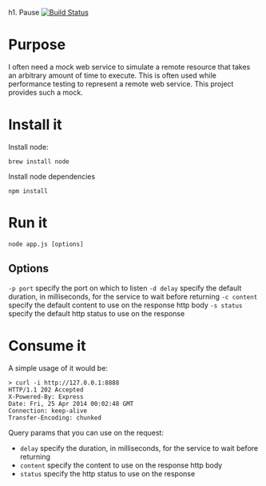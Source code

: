 h1. Pause [![Build Status](https://travis-ci.org/jasonray/pause.svg?branch=master)](https://travis-ci.org/jasonray/pause)

Purpose
=======

I often need a mock web service to simulate a remote resource that takes an arbitrary amount of time to execute.  This is often used while performance testing to represent a remote web service.  This project provides such a mock.


Install it
==========
Install node:
```
brew install node
```

Install node dependencies
```
npm install 
```

Run it
======
```
node app.js [options]
```

Options
-------
`-p port` specify the port on which to listen
`-d delay` specify the default duration, in milliseconds, for the service to wait before returning
`-c content` specify the default content to use on the response http body
`-s status` specify the default http status to use on the response

Consume it
==========
A simple usage of it would be:
```
> curl -i http://127.0.0.1:8888
HTTP/1.1 202 Accepted
X-Powered-By: Express
Date: Fri, 25 Apr 2014 00:02:48 GMT
Connection: keep-alive
Transfer-Encoding: chunked
```

Query params that you can use on the request:
- `delay` specify the duration, in milliseconds, for the service to wait before returning
- `content` specify the content to use on the response http body
- `status` specify the http status to use on the response
